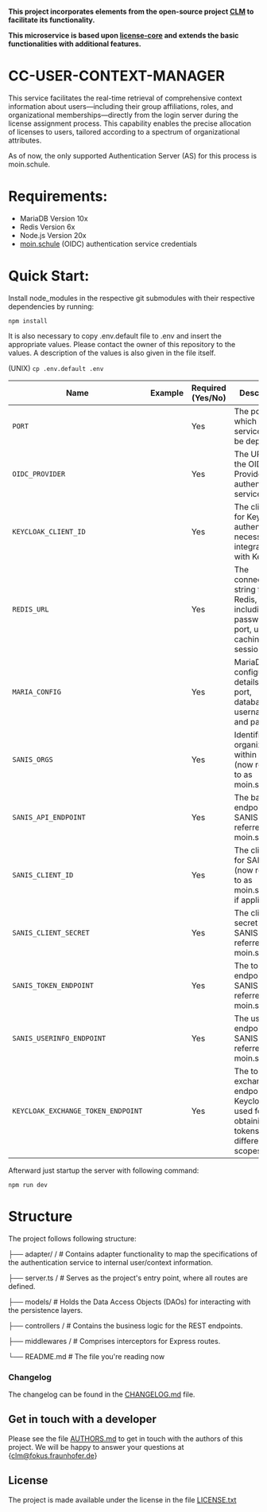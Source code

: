 **This project incorporates elements from the open-source project [CLM](https://github.com/fraunhoferfokus/clm-core) to facilitate its functionality.**

**This microservice is based upon [license-core](https://github.com/fraunhoferfokus/cc_license-core) and extends the basic functionalities with additional features.**

# CC-USER-CONTEXT-MANAGER
This service facilitates the real-time retrieval of comprehensive context information about users—including their group affiliations, roles, and organizational memberships—directly from the login server during the license assignment process. This capability enables the precise allocation of licenses to users, tailored according to a spectrum of organizational attributes.

As of now, the only supported Authentication Server (AS) for this process is moin.schule.

# Requirements:
* MariaDB Version 10x
* Redis Version 6x
* Node.js Version 20x
* [moin.schule](https://www.n-21.de/portal/seiten/moin-schule-900000111-10056.html) (OIDC) authentication service credentials 

# Quick Start:


Install node_modules in the respective git submodules with their respective dependencies by running: 

```npm install```

It is also necessary to copy .env.default file to .env and insert the appropriate values. Please contact the owner of this repository to the values. A description of the values is also given in the file itself.

(UNIX)
```cp .env.default .env```

| Name                               | Example | Required (Yes/No) | Description                                                                                   |
|------------------------------------|---------|-------------------|-----------------------------------------------------------------------------------------------|
| `PORT`                             |         | Yes               | The port on which the service should be deployed.                                             |
| `OIDC_PROVIDER`                    |         | Yes               | The URL of the OIDC Provider for authentication services.                                     |
| `KEYCLOAK_CLIENT_ID`               |         | Yes               | The client ID for Keycloak authentication, necessary for integration with Keycloak.           |
| `REDIS_URL`                        |         | Yes               | The connection string for Redis, including password and port, used for caching and sessions.  |
| `MARIA_CONFIG`                     |         | Yes               | MariaDB configuration details: host, port, database, username, and password.                  |
| `SANIS_ORGS`                       |         | Yes                | Identifiers for organizations within SANIS (now referred to as moin.schule).                  |
| `SANIS_API_ENDPOINT`               |         | Yes               | The base API endpoint for SANIS (now referred to as moin.schule).                             |
| `SANIS_CLIENT_ID`                  |         | Yes               | The client ID for SANIS (now referred to as moin.schule), if applicable.                      |
| `SANIS_CLIENT_SECRET`              |         | Yes               | The client secret for SANIS (now referred to as moin.schule).                                 |
| `SANIS_TOKEN_ENDPOINT`             |         | Yes               | The token endpoint for SANIS (now referred to as moin.schule).                                |
| `SANIS_USERINFO_ENDPOINT`          |         | Yes               | The user info endpoint for SANIS (now referred to as moin.schule).                            |
| `KEYCLOAK_EXCHANGE_TOKEN_ENDPOINT` |         | Yes               | The token exchange endpoint for Keycloak, used for obtaining tokens with different scopes.    |





Afterward just startup the server with following command:

```npm run dev```

# Structure
The project follows following structure:

├── adapter/ / #  Contains adapter functionality to map the specifications of the authentication service to internal user/context information. 

├── server.ts / # Serves as the project's entry point, where all routes are defined. 

├── models/ # Holds the Data Access Objects (DAOs) for interacting with the persistence layers.

├── controllers / # Contains the business logic for the REST endpoints.

├── middlewares / # Comprises interceptors for Express routes.

└── README.md # The file you're reading now


### Changelog

The changelog can be found in the [CHANGELOG.md](CHANGELOG.md) file.

## Get in touch with a developer

Please see the file [AUTHORS.md](AUTHORS.md) to get in touch with the authors of this project.
We will be happy to answer your questions at {clm@fokus.fraunhofer.de}

## License


The project is made available under the license in the file [LICENSE.txt](license.txt)